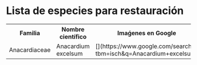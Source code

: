 # Lista de especies para restauración

<table>
  <tr><th>Familia</th><th>Nombre científico</th><th>Imaǵenes en Google</th></tr>
  <tr><td>Anacardiaceae</td><td>Anacardium excelsum</td><td>[](https://www.google.com/search?tbm=isch&q=Anacardium+excelsum)</td></tr>
</table>
